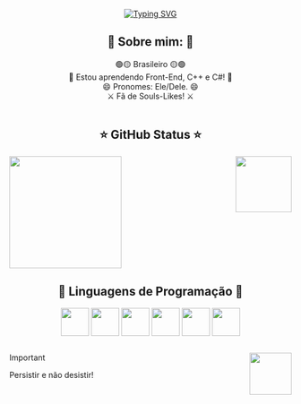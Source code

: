 <p align="center">
  <a href="https://git.io/typing-svg">
    <img src="https://readme-typing-svg.demolab.com?font=Fira+Code&weight=600&size=28&duration=3000&pause=2000&color=AFE111FF&center=true&random=false&width=600&height=100&lines=Prazer%2C+meu+nome+%C3%A9+Pedro+Paulo!;Bem+vindo+ao+meu+perfil!!" alt="Typing SVG" />
  </a>
</p>

<h2 align="center">👾 Sobre mim: 👾</h2>

<div align="center">
  🟢🟡 Brasileiro 🟡🟢
  <br>
  🌱 Estou aprendendo Front-End, C++ e C#! 🌱
  <br>
  😄 Pronomes: Ele/Dele. 😄
  <br>
  ⚔️ Fã de Souls-Likes! ⚔️
</div>
<br>

<h2 align="center">⭐ GitHub Status ⭐</h2>

<a href="https://github.com/anuraghazra/github-readme-stats">
  <img height=200 align="center" src="https://github-readme-stats.vercel.app/api?username=PedroP4&show_icons=true&theme=merko&bg_color=00000000&hide_border=true&locale=pt-br&rank_icon=default&custom_title=Status+do+meu+GitHub&card_width=475" />
</a>
<a href="https://github.com/anuraghazra/convoychat">
  <img height=100 align="right" src="https://github-readme-stats.vercel.app/api/top-langs/?username=Pedr0P4&hide_progress=true&theme=merko&bg_color=00000000&hide_border=true&layout=compact" />
</a>
<br>

<h2 align="center">📖 Linguagens de Programação 📖</h2>

<div align="center">
  <img align="center" height=50 src="https://cdn.jsdelivr.net/gh/devicons/devicon@latest/icons/c/c-original.svg" />
  <img align="center" height=50 src="https://cdn.jsdelivr.net/gh/devicons/devicon@latest/icons/cplusplus/cplusplus-original.svg" />
  <img align="center" height=50 src="https://cdn.jsdelivr.net/gh/devicons/devicon@latest/icons/csharp/csharp-original.svg" />
  <img align="center" height=50 src="https://cdn.jsdelivr.net/gh/devicons/devicon@latest/icons/html5/html5-original.svg" />
  <img align="center" height=50 src="https://cdn.jsdelivr.net/gh/devicons/devicon@latest/icons/css3/css3-original.svg" />
  <img align="center" height=50 src="https://cdn.jsdelivr.net/gh/devicons/devicon@latest/icons/javascript/javascript-original.svg" />
</div>

##

<img align="right" height=75 width=75 src="https://media.tenor.com/eT65efTNamoAAAAj/bonfire-darksouls.gif">

> [!IMPORTANT]
> Persistir e não desistir!
